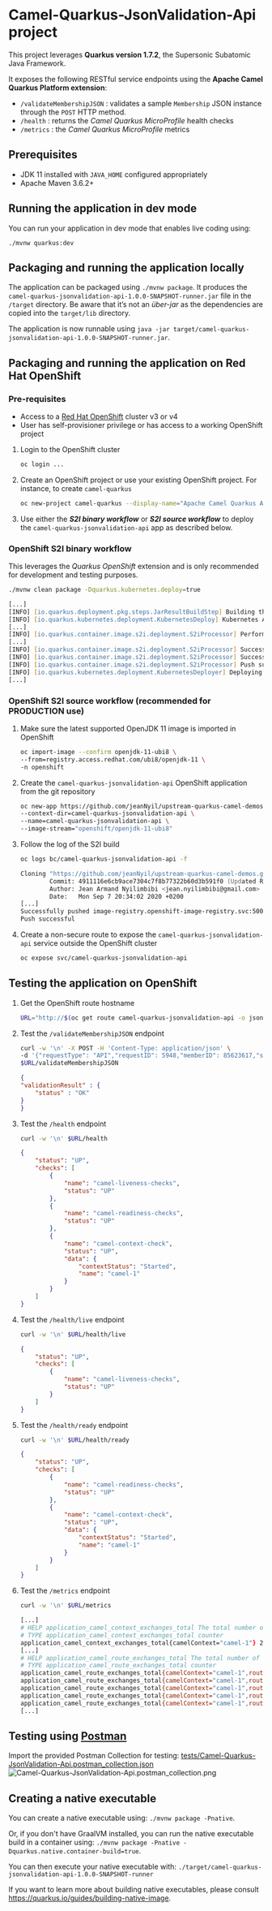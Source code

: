 # Camel-Quarkus-JsonValidation-Api project

This project leverages **Quarkus version 1.7.2**, the Supersonic Subatomic Java Framework.

It exposes the following RESTful service endpoints  using the **Apache Camel Quarkus Platform extension**: 
- `/validateMembershipJSON` : validates a sample `Membership` JSON instance through the `POST` HTTP method.
- `/health` : returns the _Camel Quarkus MicroProfile_ health checks
- `/metrics` : the _Camel Quarkus MicroProfile_ metrics

## Prerequisites
- JDK 11 installed with `JAVA_HOME` configured appropriately
- Apache Maven 3.6.2+

## Running the application in dev mode

You can run your application in dev mode that enables live coding using:
```
./mvnw quarkus:dev
```

## Packaging and running the application locally

The application can be packaged using `./mvnw package`.
It produces the `camel-quarkus-jsonvalidation-api-1.0.0-SNAPSHOT-runner.jar` file in the `/target` directory.
Be aware that it’s not an _über-jar_ as the dependencies are copied into the `target/lib` directory.

The application is now runnable using `java -jar target/camel-quarkus-jsonvalidation-api-1.0.0-SNAPSHOT-runner.jar`.

## Packaging and running the application on Red Hat OpenShift

### Pre-requisites
- Access to a [Red Hat OpenShift](https://access.redhat.com/documentation/en-us/openshift_container_platform) cluster v3 or v4
- User has self-provisioner privilege or has access to a working OpenShift project

1. Login to the OpenShift cluster
    ```zsh
    oc login ...
    ```
2. Create an OpenShift project or use your existing OpenShift project. For instance, to create `camel-quarkus`
    ```zsh
    oc new-project camel-quarkus --display-name="Apache Camel Quarkus Apps"
    ```
3. Use either the _**S2I binary workflow**_ or _**S2I source workflow**_ to deploy the `camel-quarkus-jsonvalidation-api` app as described below.

### OpenShift S2I binary workflow 

This leverages the _Quarkus OpenShift_ extension and is only recommended for development and testing purposes.

```zsh
./mvnw clean package -Dquarkus.kubernetes.deploy=true
```
```zsh
[...]
[INFO] [io.quarkus.deployment.pkg.steps.JarResultBuildStep] Building thin jar: /Users/jeannyil/Workdata/myGit/Quarkus/upstream-quarkus-camel-demos/camel-quarkus-jsonvalidation-api/target/camel-quarkus-jsonvalidation-api-1.0.0-SNAPSHOT-runner.jar
[INFO] [io.quarkus.kubernetes.deployment.KubernetesDeploy] Kubernetes API Server at 'https://api.cluster-5d3d.sandbox1856.opentlc.com:6443/' successfully contacted.
[...]
[INFO] [io.quarkus.container.image.s2i.deployment.S2iProcessor] Performing s2i binary build with jar on server: https://api.cluster-5d3d.sandbox1856.opentlc.com:6443/ in namespace:camel-quarkus.
[...]
[INFO] [io.quarkus.container.image.s2i.deployment.S2iProcessor] Successfully pushed image-registry.openshift-image-registry.svc:5000/camel-quarkus/camel-quarkus-jsonvalidation-api@sha256:5cc56e5b72d56a637a163f8972ca27f90296bc265dd1d30c1c72e14a62f2ad93
[INFO] [io.quarkus.container.image.s2i.deployment.S2iProcessor] Successfully pushed image-registry.openshift-image-registry.svc:5000/camel-quarkus/camel-quarkus-jsonvalidation-api@sha256:bd6a27e22810ce84c38ddee840d4f07d84f25a710953e602cd363947a60733e4
[INFO] [io.quarkus.container.image.s2i.deployment.S2iProcessor] Push successful
[INFO] [io.quarkus.kubernetes.deployment.KubernetesDeployer] Deploying to openshift server: https://api.cluster-5d3d.sandbox1856.opentlc.com:6443/ in namespace: camel-quarkus.
[...]
```

### OpenShift S2I source workflow (recommended for PRODUCTION use)

1. Make sure the latest supported OpenJDK 11 image is imported in OpenShift
    ```zsh
    oc import-image --confirm openjdk-11-ubi8 \
    --from=registry.access.redhat.com/ubi8/openjdk-11 \
    -n openshift
    ```
2. Create the `camel-quarkus-jsonvalidation-api` OpenShift application from the git repository
    ```zsh
    oc new-app https://github.com/jeanNyil/upstream-quarkus-camel-demos.git \
    --context-dir=camel-quarkus-jsonvalidation-api \
    --name=camel-quarkus-jsonvalidation-api \
    --image-stream="openshift/openjdk-11-ubi8"
    ```
3. Follow the log of the S2I build
    ```zsh
    oc logs bc/camel-quarkus-jsonvalidation-api -f
    ```
    ```zsh
    Cloning "https://github.com/jeanNyil/upstream-quarkus-camel-demos.git" ...
            Commit: 4911116e6cb9ace7304c7f8b77322b60d3b591f0 (Updated README)
            Author: Jean Armand Nyilimbibi <jean.nyilimbibi@gmail.com>
            Date:   Mon Sep 7 20:34:02 2020 +0200
    [...]
    Successfully pushed image-registry.openshift-image-registry.svc:5000/camel-quarkus/camel-quarkus-jsonvalidation-api-s2i@sha256:f4d91fcda670edd3dd1a8dfa4860fbfbb3cf43a590c67addbec9dc240f4672d4
    Push successful
    ```
4. Create a non-secure route to expose the `camel-quarkus-jsonvalidation-api` service outside the OpenShift cluster
    ```zsh
    oc expose svc/camel-quarkus-jsonvalidation-api
    ```

## Testing the application on OpenShift

1. Get the OpenShift route hostname
    ```zsh
    URL="http://$(oc get route camel-quarkus-jsonvalidation-api -o jsonpath='{.spec.host}')"
    ```
2. Test the `/validateMembershipJSON` endpoint
    ```zsh
    curl -w '\n' -X POST -H 'Content-Type: application/json' \
    -d '{"requestType": "API","requestID": 5948,"memberID": 85623617,"status": "A","enrolmentDate": "2020-09-05","changedBy": "JaLiLa","forcedLevelCode": "69","vipOnInvitation": "Y","startDate": "2020-09-05","endDate": "2100-09-05"}' \
    $URL/validateMembershipJSON
    ```
    ```json
    {
    "validationResult" : {
        "status" : "OK"
    }
    }
    ```

3. Test the `/health` endpoint
    ```zsh
    curl -w '\n' $URL/health
    ```
    ```json
    {
        "status": "UP",
        "checks": [
            {
                "name": "camel-liveness-checks",
                "status": "UP"
            },
            {
                "name": "camel-readiness-checks",
                "status": "UP"
            },
            {
                "name": "camel-context-check",
                "status": "UP",
                "data": {
                    "contextStatus": "Started",
                    "name": "camel-1"
                }
            }
        ]
    }
    ```
4. Test the `/health/live` endpoint
    ```zsh
    curl -w '\n' $URL/health/live
    ```
    ```json
    {
        "status": "UP",
        "checks": [
            {
                "name": "camel-liveness-checks",
                "status": "UP"
            }
        ]
    }
    ```
5. Test the `/health/ready` endpoint
    ```zsh
    curl -w '\n' $URL/health/ready
    ```
    ```json
    {
        "status": "UP",
        "checks": [
            {
                "name": "camel-readiness-checks",
                "status": "UP"
            },
            {
                "name": "camel-context-check",
                "status": "UP",
                "data": {
                    "contextStatus": "Started",
                    "name": "camel-1"
                }
            }
        ]
    }
    ```
6. Test the `/metrics` endpoint
    ```zsh
    curl -w '\n' $URL/metrics
    ```
    ```zsh
    [...]
    # HELP application_camel_context_exchanges_total The total number of exchanges for a route or Camel Context
    # TYPE application_camel_context_exchanges_total counter
    application_camel_context_exchanges_total{camelContext="camel-1"} 20.0
    [...]
    # HELP application_camel_route_exchanges_total The total number of exchanges for a route or Camel Context
    # TYPE application_camel_route_exchanges_total counter
    application_camel_route_exchanges_total{camelContext="camel-1",routeId="api-doc-route"} 0.0
    application_camel_route_exchanges_total{camelContext="camel-1",routeId="common-500-http-code-route"} 0.0
    application_camel_route_exchanges_total{camelContext="camel-1",routeId="custom-http-error-route"} 0.0
    application_camel_route_exchanges_total{camelContext="camel-1",routeId="json-validation-api-route"} 20.0
    application_camel_route_exchanges_total{camelContext="camel-1",routeId="validate-membership-json-route"} 20.0
    [...]
    ```

## Testing using [Postman](https://www.postman.com/)

Import the provided Postman Collection for testing: [tests/Camel-Quarkus-JsonValidation-Api.postman_collection.json](./tests/Camel-Quarkus-JsonValidation-Api.postman_collection.json) 
![Camel-Quarkus-JsonValidation-Api.postman_collection.png](../_images/Camel-Quarkus-JsonValidation-Api.postman_collection.png)

## Creating a native executable

You can create a native executable using: `./mvnw package -Pnative`.

Or, if you don't have GraalVM installed, you can run the native executable build in a container using: `./mvnw package -Pnative -Dquarkus.native.container-build=true`.

You can then execute your native executable with: `./target/camel-quarkus-jsonvalidation-api-1.0.0-SNAPSHOT-runner`

If you want to learn more about building native executables, please consult https://quarkus.io/guides/building-native-image.